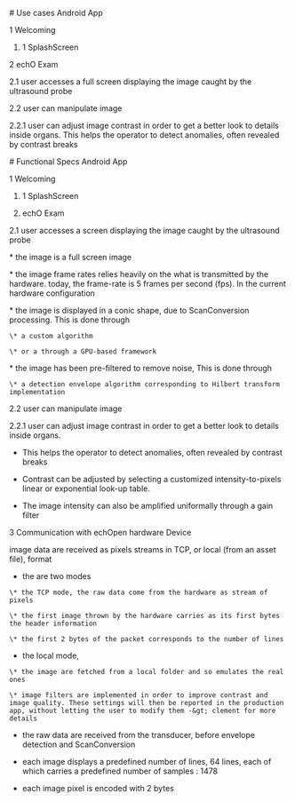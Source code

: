 \# Use cases Android App

1 Welcoming

1. 1 SplashScreen

2 echO Exam

2.1 user accesses a full screen displaying the image caught by the ultrasound probe

2.2 user can manipulate image

2.2.1 user can adjust image contrast in order to get a better look to details inside organs. This helps the operator to detect anomalies, often revealed by contrast breaks

\# Functional Specs Android App

1 Welcoming

1. 1 SplashScreen

2. echO Exam

2.1 user accesses a screen displaying the image caught by the ultrasound probe

\* the image is a full screen image

\* the image frame rates relies heavily on the what is transmitted by the hardware. today, the frame-rate is 5 frames per second \(fps\). In the current hardware configuration

\* the image is displayed in a conic shape, due to ScanConversion processing. This is done through

```
\* a custom algorithm 

\* or a through a GPU-based framework
```

\* the image has been pre-filtered to remove noise, This is done through

```
\* a detection envelope algorithm corresponding to Hilbert transform implementation
```

2.2 user can manipulate image

2.2.1 user can adjust image contrast in order to get a better look to details inside organs.

* This helps the operator to detect anomalies, often revealed by contrast breaks

* Contrast can be adjusted by selecting a customized intensity-to-pixels linear or exponential look-up table.

* The image intensity can also be amplified uniformally through a gain filter

3 Communication with echOpen hardware Device

image data are received as pixels streams in TCP, or local \(from an asset file\), format

* the are two modes

```
\* the TCP mode, the raw data come from the hardware as stream of pixels

\* the first image thrown by the hardware carries as its first bytes the header information 

\* the first 2 bytes of the packet corresponds to the number of lines
```

* the local mode,

```
\* the image are fetched from a local folder and so emulates the real ones

\* image filters are implemented in order to improve contrast and image quality. These settings will then be reported in the production app, without letting the user to modify them -&gt; clement for more details
```

* the raw data are received from the transducer, before envelope detection and ScanConversion

* each image displays a predefined number of lines, 64 lines, each of which carries a predefined number of samples : 1478

* each image pixel is encoded with 2 bytes



